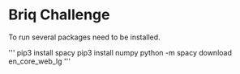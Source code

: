 # Briq Challenge

To run several packages need to be installed.

'''
	pip3 install spacy
	pip3 install numpy
	python -m spacy download en_core_web_lg
'''
